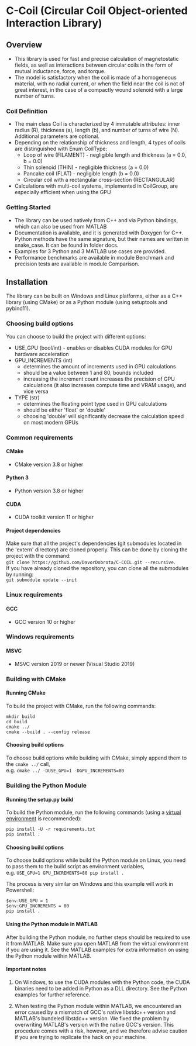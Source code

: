 # C-Coil (Circular Coil Object-oriented Interaction Library)

## Overview
- This library is used for fast and precise calculation
  of magnetostatic fields, as well as interactions between circular
  coils in the form of mutual inductance, force, and torque.
- The model is satisfactory when the coil is made of a homogeneous 
  material, with no radial current, or when the field near the coil 
  is not of great interest, in the case of a compactly wound solenoid 
  with a large number of turns. 

### Coil Definition
- The main class Coil is characterized by 4 immutable attributes: inner 
  radius (R), thickness (a), length (b), and number of turns of 
  wire (N). Additional parameters are optional.
- Depending on the relationship of thickness and length, 4
  types of coils are distinguished with Enum CoilType:
  - Loop of wire (FILAMENT) - negligible length and thickness (a = 0.0, b = 0.0)
  - Thin solenoid (THIN) - negligible thickness (a = 0.0)
  - Pancake coil (FLAT) - negligible length (b = 0.0)
  - Circular coil with a rectangular cross-section (RECTANGULAR)
- Calculations with multi-coil systems, implemented in CoilGroup, are
  especially efficient when using the GPU

### Getting Started
- The library can be used natively from C++ and via Python bindings, which
  can also be used from MATLAB
- Documentation is available, and it is generated with Doxygen for C++. 
  Python methods have the same signature, but their names are written in 
  snake_case. It can be found in folder docs.
- Examples for 3 Python and 3 MATLAB use cases are provided.
- Performance benchmarks are available in module Benchmark and precision tests
  are available in module Comparison.

## Installation
The library can be built on Windows and Linux platforms, 
either as a C++ library (using CMake) or as a Python module (using setuptools and pybind11).

### Choosing build options
You can choose to build the project with different options:
- USE_GPU (bool/int) - enables or disables CUDA modules for GPU hardware acceleration
- GPU_INCREMENTS (int) 
  - determines the amount of increments used in GPU calculations
  - should be a value between 1 and 80, bounds included
  - increasing the increment count increases the precision of GPU calculations (it also increases compute time and VRAM usage), and vice versa
- TYPE (str)
  - determines the floating point type used in GPU calculations
  - should be either 'float' or 'double'
  - choosing 'double' will significantly decrease the calculation speed on most modern GPUs 

### Common requirements
#### CMake
- CMake version 3.8 or higher

#### Python 3
- Python version 3.8 or higher

#### CUDA
- CUDA toolkit version 11 or higher

#### Project dependencies
Make sure that all the project's dependencies (git submodules located in the 'extern' directory)
are cloned properly. This can be done by cloning the project with the command:  
`git clone https://github.com/DavorDobrota/C-COIL.git --recursive`.  
If you have already cloned the repository, you can clone all the submodules by running:  
`git submodule update --init`

### Linux requirements
#### GCC
- GCC version 10 or higher

### Windows requirements
#### MSVC
- MSVC version 2019 or newer (Visual Studio 2019)

### Building with CMake

#### Running CMake
To build the project with CMake, run the following commands:
```shell
mkdir build
cd build
cmake ../
cmake --build . --config release
```

#### Choosing build options
To choose build options while building with CMake, simply append them to the `cmake ../` call,  
e.g. `cmake ../ -DUSE_GPU=1 -DGPU_INCREMENTS=80`

### Building the Python Module

#### Running the setup.py build
To build the Python module, run the following commands 
(using a [virtual environment](https://docs.python.org/3/library/venv.html#:~:text=A%20virtual%20environment%20is%20a,part%20of%20your%20operating%20system.) is recommended):
```shell
pip install -U -r requirements.txt
pip install .
```

#### Choosing build options
To choose build options while build the Python module on Linux, you need to pass them to
the build script as environment variables,  
e.g. `USE_GPU=1 GPU_INCREMENTS=80 pip install .`

The process is very similar on Windows and this example will work in Powershell:
```shell
$env:USE_GPU = 1
$env:GPU_INCREMENTS = 80
pip install .
```

#### Using the Python module in MATLAB 
After building the Python module, no further steps should be required to use it from MATLAB.
Make sure you open MATLAB from the virtual environment if you are using it.
See the MATLAB examples for extra information on using the Python module within MATLAB.


#### Important notes
1. On Windows, to use the CUDA modules with the Python code, 
   the CUDA binaries need to be added in Python as a DLL directory.
   See the Python examples for further reference.
   
2. When testing the Python module within MATLAB, we encountered an error caused by a
   mismatch of GCC's native libstdc++ version and MATLAB's bundeled libstdc++ version.
   We fixed the problem by overwriting MATLAB's version with the native GCC's version.
   This procedure comes with a risk, however, and we therefore advise caution if you are trying
   to replicate the hack on your machine.
